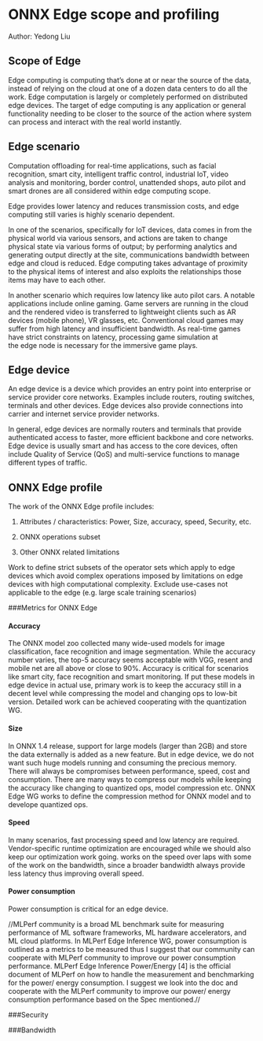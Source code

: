 # ONNX Edge scope and profiling
Author: Yedong Liu

## Scope of Edge

Edge computing is computing that’s done at or near the source of the data, instead of relying on the cloud at one of a dozen data centers to do all the work. Edge computation is largely or completely performed on distributed edge devices. The target of edge computing is any application or general functionality needing to be closer to the source of the action where system can process and interact with the real world instantly.


## Edge scenario

Computation offloading for real-time applications, such as facial recognition, smart city, intelligent traffic control, industrial IoT, video analysis and monitoring, border control, unattended shops, auto pilot and smart drones are all considered within edge computing scope. 

Edge provides lower latency and reduces transmission costs, and edge computing still varies is highly scenario dependent. 

In one of the scenarios, specifically for IoT devices, data comes in from the physical world via various sensors, and actions are taken to change physical state via various forms of output; by performing analytics and generating output directly at the site, communications bandwidth between edge and cloud is reduced. Edge computing takes advantage of proximity to the physical items of interest and also exploits the relationships those items may have to each other.

In another scenario which requires low latency like auto pilot cars. A notable applications include online gaming. Game servers are running in the cloud and the rendered video is transferred to lightweight clients such as AR devices (mobile phone), VR glasses, etc. Conventional cloud games may suffer from high latency and insufficient bandwidth. As real-time games have strict constraints on latency, processing game simulation at the edge node is necessary for the immersive game plays.


## Edge device

An edge device is a device which provides an entry point into enterprise or service provider core networks. Examples include routers, routing switches, terminals and other devices. Edge devices also provide connections into carrier and internet service provider networks.

In general, edge devices are normally routers and terminals that provide authenticated access to faster, more efficient backbone and core networks. Edge device is usually smart and has access to the core devices, often include Quality of Service (QoS) and multi-service functions to manage different types of traffic.

## ONNX Edge profile

The work of the ONNX Edge profile includes:

1. Attributes / characteristics: Power, Size, accuracy, speed, Security, etc.

2. ONNX operations subset

3. Other ONNX related limitations 

Work to define strict subsets of the operator sets which apply to edge devices which avoid complex operations imposed by limitations on edge devices with high computational complexity. Exclude use-cases not applicable to the edge (e.g. large scale training scenarios)


###Metrics for ONNX Edge

#### Accuracy

The ONNX model zoo collected many wide-used models for image classification, face recognition and image segmentation. While the accuracy number varies, the top-5 accuracy seems acceptable with VGG, resent and mobile net are all above or close to 90%. Accuracy is critical for scenarios like smart city, face recognition and smart monitoring. If put these models in edge device in actual use, primary work is to keep the accuracy still in a decent level while compressing the model and changing ops to low-bit version. Detailed work can be achieved cooperating with the quantization WG.

#### Size

In ONNX 1.4 release, support for large models (larger than 2GB) and store the data externally is added as a new feature. But in edge device, we do not want such huge models running and consuming the precious memory. There will always be compromises between performance, speed, cost and consumption. There are many ways to compress our models while keeping the accuracy like changing to quantized ops, model compression etc. ONNX Edge WG works to define the compression method for ONNX model and to develope quantized ops.

#### Speed

In many scenarios, fast processing speed and low latency are required. Vendor-specific runtime optimization are encouraged while we should also keep our optimization work going. works on the speed over laps with some of the work on the bandwidth, since a broader bandwidth always provide less latency thus improving overall speed.

#### Power consumption

Power consumption is critical for an edge device. 

//MLPerf community is a broad ML benchmark suite for measuring performance of ML software frameworks, ML hardware accelerators, and ML cloud platforms. In MLPerf Edge Inference WG, power consumption is outlined as a metrics to be measured thus I suggest that our community can cooperate with MLPerf community to improve our power consumption performance. MLPerf Edge Inference Power/Energy [4] is the official document of MLPerf on how to handle the measurement and benchmarking for the power/ energy consumption. I suggest we look into the doc and cooperate with the MLPerf community to improve our power/ energy consumption performance based on the Spec mentioned.//

###Security

###Bandwidth














